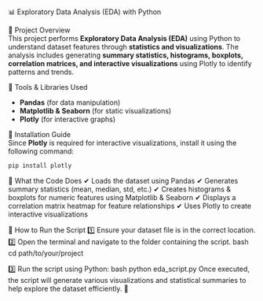  📊 Exploratory Data Analysis (EDA) with Python  

 📌 Project Overview  
This project performs **Exploratory Data Analysis (EDA)** using Python to understand dataset features through **statistics and visualizations**. The analysis includes generating **summary statistics, histograms, boxplots, correlation matrices, and interactive visualizations** using Plotly to identify patterns and trends.  

 🔧 Tools & Libraries Used  
- **Pandas** (for data manipulation)  
- **Matplotlib & Seaborn** (for static visualizations)  
- **Plotly** (for interactive graphs)  

 🚀 Installation Guide  
Since **Plotly** is required for interactive visualizations, install it using the following command:  
```bash
pip install plotly
```

📂 What the Code Does
✔ Loads the dataset using Pandas ✔ Generates summary statistics (mean, median, std, etc.) ✔ Creates histograms & boxplots for numeric features using Matplotlib & Seaborn ✔ Displays a correlation matrix heatmap for feature relationships ✔ Uses Plotly to create interactive visualizations

🏃 How to Run the Script
1️⃣ Ensure your dataset file is in the correct location. 2️⃣ Open the terminal and navigate to the folder containing the script.
bash
cd path/to/your/project

3️⃣ Run the script using Python:
bash
python eda_script.py
Once executed, the script will generate various visualizations and statistical summaries to help explore the dataset efficiently. 🚀
